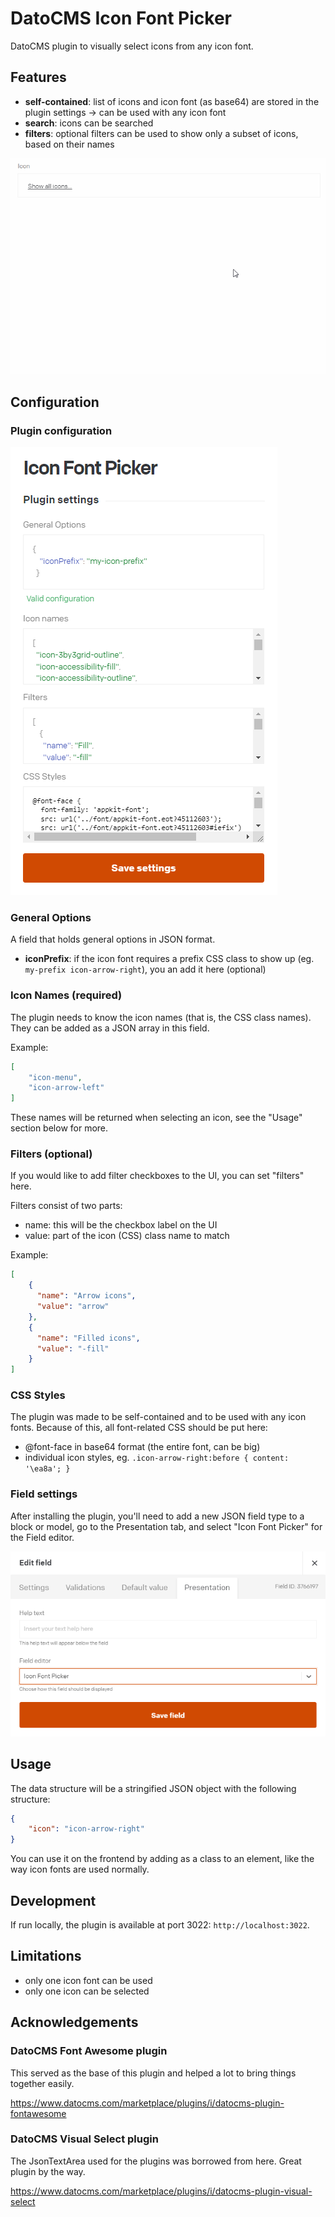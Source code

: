 # DatoCMS Icon Font Picker

DatoCMS plugin to visually select icons from any icon font.

## Features

- **self-contained**: list of icons and icon font (as base64) are stored in the plugin settings -> can be used with any icon font
- **search**: icons can be searched
- **filters**: optional filters can be used to show only a subset of icons, based on their names

![Preview](/docs/preview.gif)

## Configuration

### Plugin configuration

![Plugin settings](/docs/plugin-settings.png)

### General Options

A field that holds general options in JSON format.

- **iconPrefix**: if the icon font requires a prefix CSS class to show up (eg. `my-prefix icon-arrow-right`), you an add it here (optional)

### Icon Names (required)

The plugin needs to know the icon names (that is, the CSS class names). They can be added as a JSON array in this field.

Example:

```json
[
    "icon-menu",
    "icon-arrow-left"
]
```

These names will be returned when selecting an icon, see the "Usage" section below for more.

### Filters (optional)

If you would like to add filter checkboxes to the UI, you can set "filters" here.

Filters consist of two parts:

- name: this will be the checkbox label on the UI
- value: part of the icon (CSS) class name to match

Example:

```json
[
    {
      "name": "Arrow icons",
      "value": "arrow"
    },
    {
      "name": "Filled icons",
      "value": "-fill"
    }
]
```

### CSS Styles

The plugin was made to be self-contained and to be used with any icon fonts. Because of this, all font-related CSS should be put here:

- @font-face in base64 format (the entire font, can be big)
- individual icon styles, eg. `.icon-arrow-right:before { content: '\ea8a'; }`

### Field settings

After installing the plugin, you'll need to add a new JSON field type to a block or model, go to the Presentation tab, and select "Icon Font Picker" for the Field editor.

![JSON field configuration](/docs/json-field-configuration.png)

## Usage

The data structure will be a stringified JSON object with the following structure:

```json
{
    "icon": "icon-arrow-right"
}
```

You can use it on the frontend by adding as a class to an element, like the way icon fonts are used normally.

## Development

If run locally, the plugin is available at port 3022: `http://localhost:3022`.

## Limitations

- only one icon font can be used
- only one icon can be selected

## Acknowledgements

### DatoCMS Font Awesome plugin

This served as the base of this plugin and helped a lot to bring things together easily.

<https://www.datocms.com/marketplace/plugins/i/datocms-plugin-fontawesome>

### DatoCMS Visual Select plugin

The JsonTextArea used for the plugins was borrowed from here. Great plugin by the way.

<https://www.datocms.com/marketplace/plugins/i/datocms-plugin-visual-select>
